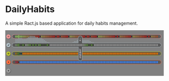 # DailyHabits

A simple Ract.js based application for daily habits management.

![Example](https://raw.githubusercontent.com/TomaszRewak/DailyHabits/master/Resources/example.png)
